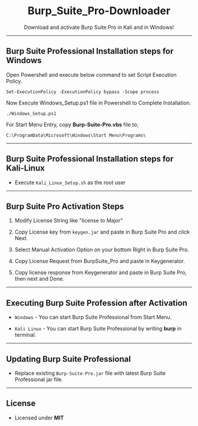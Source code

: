 <h1 align="center" color="blue">Burp_Suite_Pro-Downloader</h1>
<p align="center">Download and activate Burp Suite Pro in Kali and in Windows!</p>


-------------------------------------------------------------------------------------------
## Burp Suite Professional Installation steps for Windows

Open Powershell and execute below command to set Script Execution Policy.

```
Set-ExecutionPolicy -ExecutionPolicy bypass -Scope process
```

Now Execute Windows_Setup.ps1 file in Powershell to Complete Installation.

```
./Windows_Setup.ps1
```

For Start Menu Entry, copy **Burp-Suite-Pro.vbs** file to; 

```
C:\ProgramData\Microsoft\Windows\Start Menu\Programs\
```

-------------------------------------------------------------------------------------------
## Burp Suite Professional Installation steps for Kali-Linux 

- Execute `Kali_Linux_Setup.sh` as the root user


-------------------------------------------------------------------------------------------
## Burp Suite Pro Activation Steps

1. Modify License String like "license to Major"

2. Copy License key from `keygen.jar` and paste in Burp Suite Pro and click Next.

3. Select Manual Activation Option on your bottom Right in Burp Suite Pro.

4. Copy License Request from BurpSuite_Pro and paste in Keygenerator.

5. Copy license response from Keygenerator and paste in Burp Suite Pro, then next and Done.


-------------------------------------------------------------------------------------------
## Executing Burp Suite Profession after Activation

- `Windows` - You can start Burp Suite Professional from Start Menu.

- `Kali Linux` - You can start Burp Suite Professional by writing **burp** in terminal.


-------------------------------------------------------------------------------------------
## Updating Burp Suite Professional

- Replace existing `Burp-Suite-Pro.jar` file with latest Burp Suite Professional jar file.


-------------------------------------------------------------------------------------------
## License

- Licensed under **MIT**